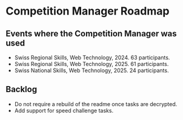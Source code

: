 # Competition Manager Roadmap

## Events where the Competition Manager was used

- Swiss Regional Skills, Web Technology, 2024. 63 participants.
- Swiss Regional Skills, Web Technology, 2025. 61 participants.
- Swiss National Skills, Web Technology, 2025. 24 participants.

## Backlog

- Do not require a rebuild of the readme once tasks are decrypted.
- Add support for speed challenge tasks.
